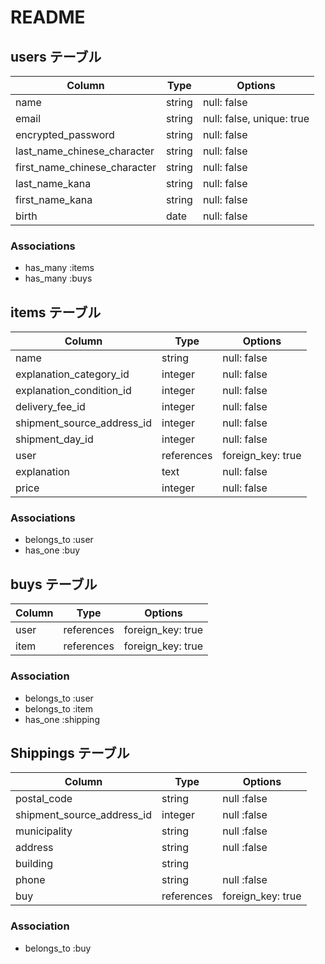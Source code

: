 # README

## users テーブル

| Column                       | Type    | Options                   |
| ---------------------------- |---------| --------------------------|
| name                         | string  | null: false               |
| email                        | string  | null: false, unique: true |
| encrypted_password           | string  | null: false               |
| last_name_chinese_character  | string  | null: false               |
| first_name_chinese_character | string  | null: false               |
| last_name_kana               | string  | null: false               |
| first_name_kana              | string  | null: false               |
| birth                        | date    | null: false               |

### Associations

- has_many :items
- has_many :buys

## items テーブル

| Column                     | Type           | Options            |
| -------------------------- | -------------- | ------------------ |
| name                       | string         | null: false        |
| explanation_category_id    | integer        | null: false        |
| explanation_condition_id   | integer        | null: false        |
| delivery_fee_id            | integer        | null: false        |
| shipment_source_address_id | integer        | null: false        |
| shipment_day_id            | integer        | null: false        |
| user                       | references     | foreign_key: true  |
| explanation                | text           | null: false        |
| price                      | integer         | null: false       |

### Associations

- belongs_to :user
- has_one :buy

## buys テーブル

| Column | Type       | Options           |
| ------ | ---------- | ----------------- |
| user   | references | foreign_key: true |
| item   | references | foreign_key: true |
### Association

- belongs_to :user
- belongs_to :item
- has_one :shipping

## Shippings テーブル

| Column                     | Type       | Options           |
| -------------------------- | ---------- | ----------------- |
| postal_code                | string     | null :false       |
| shipment_source_address_id | integer    | null :false       |
| municipality               | string     | null :false       |
| address                    | string     | null :false       |
| building                   | string     |                   |
| phone                      | string     | null :false       |
| buy                        | references | foreign_key: true |

### Association
- belongs_to :buy